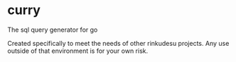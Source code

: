 # curry
The sql query generator for go

Created specifically to meet the needs of other rinkudesu projects.
Any use outside of that environment is for your own risk.